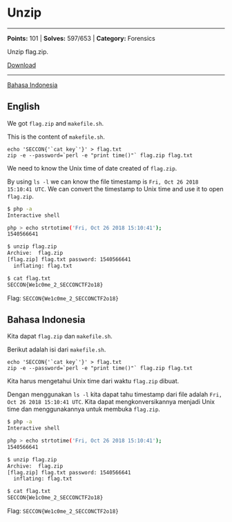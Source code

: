 # Unzip
---
**Points:** 101 | **Solves:** 597/653 | **Category:** Forensics

Unzip flag.zip.

[Download](unzip.zip_26c0cb5b40e9f78641ae44229cda45529418183f)

---

[Bahasa Indonesia](#bahasa-indonesia)

## English
We got `flag.zip` and `makefile.sh`.

This is the content of `makefile.sh`.

```
echo 'SECCON{'`cat key`'}' > flag.txt
zip -e --password=`perl -e "print time()"` flag.zip flag.txt
```

We need to know the Unix time of date created of `flag.zip`.

By using `ls -l` we can know the file timestamp is `Fri, Oct 26 2018 15:10:41 UTC`. We can convert the timestamp to Unix time and use it to open `flag.zip`.

```sh
$ php -a
Interactive shell

php > echo strtotime('Fri, Oct 26 2018 15:10:41');
1540566641

$ unzip flag.zip
Archive:  flag.zip
[flag.zip] flag.txt password: 1540566641
  inflating: flag.txt

$ cat flag.txt
SECCON{We1c0me_2_SECCONCTF2o18}
```

Flag: `SECCON{We1c0me_2_SECCONCTF2o18}`

## Bahasa Indonesia
Kita dapat `flag.zip` dan `makefile.sh`.

Berikut adalah isi dari `makefile.sh`.

```
echo 'SECCON{'`cat key`'}' > flag.txt
zip -e --password=`perl -e "print time()"` flag.zip flag.txt
```

Kita harus mengetahui Unix time dari waktu `flag.zip` dibuat.

Dengan menggunakan `ls -l` kita dapat tahu timestamp dari file adalah `Fri, Oct 26 2018 15:10:41 UTC`. Kita dapat mengkonversikannya menjadi Unix time dan menggunakannya untuk membuka `flag.zip`.

```sh
$ php -a
Interactive shell

php > echo strtotime('Fri, Oct 26 2018 15:10:41');
1540566641

$ unzip flag.zip
Archive:  flag.zip
[flag.zip] flag.txt password: 1540566641
  inflating: flag.txt

$ cat flag.txt
SECCON{We1c0me_2_SECCONCTF2o18}
```

Flag: `SECCON{We1c0me_2_SECCONCTF2o18}`
